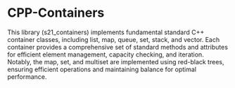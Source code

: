 # CPP-Containers
This library (s21_containers) implements fundamental standard C++ container classes, including list, map, queue, set, stack, and vector. Each container provides a comprehensive set of standard methods and attributes for efficient element management, capacity checking, and iteration. Notably, the map, set, and multiset are implemented using red-black trees, ensuring efficient operations and maintaining balance for optimal performance.

